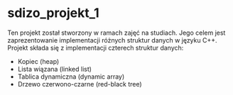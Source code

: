 # sdizo_projekt_1
Ten projekt został stworzony w ramach zajęć na studiach. Jego celem jest zaprezentowanie implementacji
różnych struktur danych w języku C++. Projekt składa się z implementacji czterech struktur danych:

* Kopiec (heap)
* Lista wiązana (linked list)
* Tablica dynamiczna (dynamic array)
* Drzewo czerwono-czarne (red-black tree)
